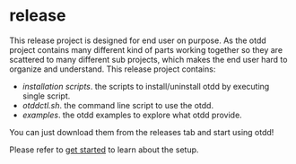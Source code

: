 # release

This release project is designed for end user on purpose.
As the otdd project contains many different kind of parts working together so they are scattered to many different sub projects, which makes the end user hard to organize and understand.
This release project contains:

- *installation scripts*. the scripts to install/uninstall otdd by executing single script.
- *otddctl.sh*. the command line script to use the otdd.
- *examples*. the otdd examples to explore what otdd provide.

You can just download them from the releases tab and start using otdd!

Please refer to [get started](https://otdd.io/getstarted) to learn about the setup.

